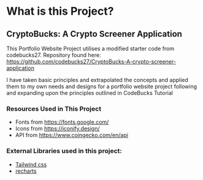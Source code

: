 # What is this Project?

## CryptoBucks: A Crypto Screener Application

This Portfolio Website Project utilises a modified starter code from codebucks27. Repository found here: https://github.com/codebucks27/CryptoBucks-A-crypto-screener-application <br />

I have taken basic principles and extrapolated the concepts and applied them to my own needs and designs for a portfolio website project following and expanding upon the principles outlined in CodeBucks Tutorial <br />

### Resources Used in This Project

- Fonts from https://fonts.google.com/ <br />
- Icons from https://iconify.design/ <br />
- API from https://www.coingecko.com/en/api <br />

### External Libraries used in this project:

- [Tailwind css](https://tailwindcss.com/) <br />
- [recharts](https://recharts.org/en-US/) <br />
